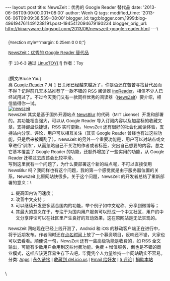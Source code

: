 --- layout: post title: NewsZeit：优秀的 Google Reader 替代品 date:
'2013-06-06T09:09:00.001+08:00' author: Wenh Q tags: modified\_time:
'2013-06-06T09:09:38.539+08:00' blogger\_id:
tag:blogger.com,1999:blog-4961947611491238191.post-1945412094679190234
blogger\_orig\_url:
http://binaryware.blogspot.com/2013/06/newszeit-google-reader.html ---\
<div
style="font-family: sans-serif; margin: 0px 10px; overflow: auto; width: 100%;">

 {#section style="margin: 0.25em 0 0 0;"}

<div>

[NewsZeit：优秀的 Google Reader
替代品](http://linuxtoy.org/archives/newszeit.html)

</div>

<div style="margin-bottom: 0.5em;">

于 13-6-3 通过 [LinuxTOY](http://linuxtoy.org/){.f} 作者：Toy

</div>

\
{撰文/Bruce You}\
离 [Google Reader](https://www.google.com/reader/) 7 月 1
日关闭已经越来越近了，你是否还在苦苦寻找替代品而不得？记得前几天本站推荐了一款不错的
RSS 阅读器
[InoReader](http://linuxtoy.org/archives/inoreader.html)，相信不少人已经试用过了。不过今天我们又有一款同样优秀的阅读器（[NewsZeit](http://www.newszeit.com/)）要介绍，相信值得你一试。\
[![newszeit](http://lt-file.b0.upaiyun.com/files/2013/06/newszeit-thumb.png)](http://lt-file.b0.upaiyun.com/files/2013/06/newszeit.png)\
NewsZeit 其实是基于国外开源站点 [NewsBlur](http://www.newsblur.com/)
的代码（MIT License）开发和部署的。其功能相当强大，可以从 Google Reader
导入订阅内容以及加星标的收藏文章，支持键盘快捷键，RSS 实时更新。NewsZeit
还有很好的社会化阅读体验，支持站内分享、评论，用户可以相互关注（其实
Google Reader 曾经也有过这些功能，只是后来被阉割了）。NewsZeit
的另外一个重要功能是，用户可以对站点或文章进行"训练"，从而忽略自己不关注的作者或者标签，突出自己想要的内容。总之它基本覆盖了
Google Reader 的功能，还额外增加了一些实用的功能，从 Google Reader
迁移过去应该会比较平滑。\
写到这里就有一个问题了，为什么要部署这个新的站点呢，不可以直接使用
NewsBlur
吗？我同样也有这个问题，我的第一个感觉就是由于服务器位置的关系，NewsZeit
比原网站快很多。关于这个问题，NewsZeit 的开发者总结了重新部署的意义：\
1.  提高国内访问速度；
2.  改善中文支持；
3.  可以继续开发更多适合国内的功能，举个例子如中文昵称、分享到微博等；
4.  其最大的意义在于，专注于为国内用户服务可以形成一个中文社区，用户的中文分享评论可以在社区里产生良好的互动效果，这在原网站是无法实现的。

NewsZeit 网站现在已经上线开测了，Android 和 iOS
的移动客户端正在进行中，将于近期发布。作者同时还在[点名时间](http://www-1.demohour.com/projects/317516?u=1077538)上放了一个募资项目，反响还不错，大家也可以去看看。顺便说一句，NewsZeit
还有一些高级功能是收费的，如 RSS
全文输出，可能有少数用户会用到这些付费功能。免费 +
增值服务，倒也是不错的商业模式，这样应该更容易生存下去吧，毕竟凭个人力量维持一个网站确实不容易。\
分类: [Apps](http://linuxtoy.org/category/apps "查看 Apps 中的全部文章")
| [永久链接](http://linuxtoy.org/archives/newszeit.html) | [收藏到
del.icio.us](http://delicious.com/save?url=http://linuxtoy.org/archives/newszeit.html&title=NewsZeit%EF%BC%9A%E4%BC%98%E7%A7%80%E7%9A%84%20Google%20Reader%20%E6%9B%BF%E4%BB%A3%E5%93%81)
| [Email
给好友](mailto:?Subject=Check+This+Out&body=I+think+you'll+like+this:+http://linuxtoy.org/archives/newszeit.html)
| [5 评论](http://linuxtoy.org/archives/newszeit.html#comments) |
[捐助本站](http://linuxtoy.org/faq/donate)

</div>

\

